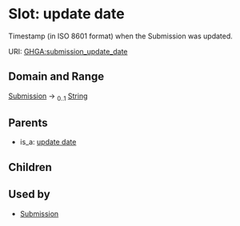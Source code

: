 
# Slot: update date


Timestamp (in ISO 8601 format) when the Submission was updated.

URI: [GHGA:submission_update_date](https://w3id.org/GHGA/submission_update_date)


## Domain and Range

[Submission](Submission.md) &#8594;  <sub>0..1</sub> [String](types/String.md)

## Parents

 *  is_a: [update date](update_date.md)

## Children


## Used by

 * [Submission](Submission.md)
